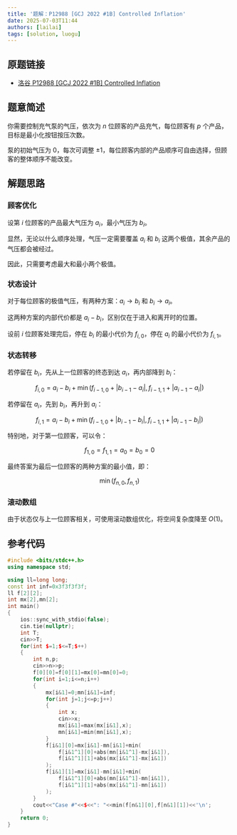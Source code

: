 ```yaml
---
title: '题解：P12988 [GCJ 2022 #1B] Controlled Inflation'
date: 2025-07-03T11:44
authors: [lailai]
tags: [solution, luogu]
---
```


## 原题链接

- [洛谷 P12988 [GCJ 2022 #1B] Controlled Inflation](https://www.luogu.com.cn/problem/P12988)

<!-- truncate -->

## 题意简述

你需要控制充气泵的气压，依次为 $n$ 位顾客的产品充气，每位顾客有 $p$ 个产品，目标是最小化按钮按压次数。

泵的初始气压为 $0$，每次可调整 $\pm 1$，每位顾客内部的产品顺序可自由选择，但顾客的整体顺序不能改变。

## 解题思路

### 顾客优化

设第 $i$ 位顾客的产品最大气压为 $a_i$，最小气压为 $b_i$。

显然，无论以什么顺序处理，气压一定需要覆盖 $a_i$ 和 $b_i$ 这两个极值，其余产品的气压都会被经过。

因此，只需要考虑最大和最小两个极值。

### 状态设计

对于每位顾客的极值气压，有两种方案：$a_i\to b_i$ 和 $b_i\to a_i$。

这两种方案的内部代价都是 $a_i-b_i$，区别仅在于进入和离开时的位置。

设前 $i$ 位顾客处理完后，停在 $b_i$ 的最小代价为 $f_{i,0}$，停在 $a_i$ 的最小代价为 $f_{i,1}$。

### 状态转移

若停留在 $b_i$，先从上一位顾客的终态到达 $a_i$，再内部降到 $b_i$：

$$
f_{i,0}=a_i-b_i+\min\left(f_{i-1,0}+|b_{i-1}-a_i|,f_{i-1,1}+|a_{i-1}-a_i|\right)
$$

若停留在 $a_i$，先到 $b_i$，再升到 $a_i$：

$$
f_{i,1}=a_i-b_i+\min\left(f_{i-1,0}+|b_{i-1}-b_i|,f_{i-1,1}+|a_{i-1}-b_i|\right)
$$

特别地，对于第一位顾客，可以令：

$$
f_{1,0}=f_{1,1}=a_0=b_0=0
$$

最终答案为最后一位顾客的两种方案的最小值，即：

$$
\min(f_{n,0},f_{n,1})
$$

### 滚动数组

由于状态仅与上一位顾客相关，可使用滚动数组优化，将空间复杂度降至 $O(1)$。

## 参考代码

```cpp
#include <bits/stdc++.h>
using namespace std;

using ll=long long;
const int inf=0x3f3f3f3f;
ll f[2][2];
int mx[2],mn[2];
int main()
{
    ios::sync_with_stdio(false);
    cin.tie(nullptr);
    int T;
    cin>>T;
    for(int $=1;$<=T;$++)
    {
    	int n,p;
    	cin>>n>>p;
    	f[0][0]=f[0][1]=mx[0]=mn[0]=0;
    	for(int i=1;i<=n;i++)
    	{
    		mx[i&1]=0;mn[i&1]=inf;
    		for(int j=1;j<=p;j++)
    		{
    			int x;
    			cin>>x;
    			mx[i&1]=max(mx[i&1],x);
    			mn[i&1]=min(mn[i&1],x);
    		}
    		f[i&1][0]=mx[i&1]-mn[i&1]+min(
    			f[i&1^1][0]+abs(mn[i&1^1]-mx[i&1]),
    			f[i&1^1][1]+abs(mx[i&1^1]-mx[i&1])
    		);
			f[i&1][1]=mx[i&1]-mn[i&1]+min(
				f[i&1^1][0]+abs(mn[i&1^1]-mn[i&1]),
				f[i&1^1][1]+abs(mx[i&1^1]-mn[i&1])
			);
    	}
    	cout<<"Case #"<<$<<": "<<min(f[n&1][0],f[n&1][1])<<'\n';
    }
    return 0;
}
```
